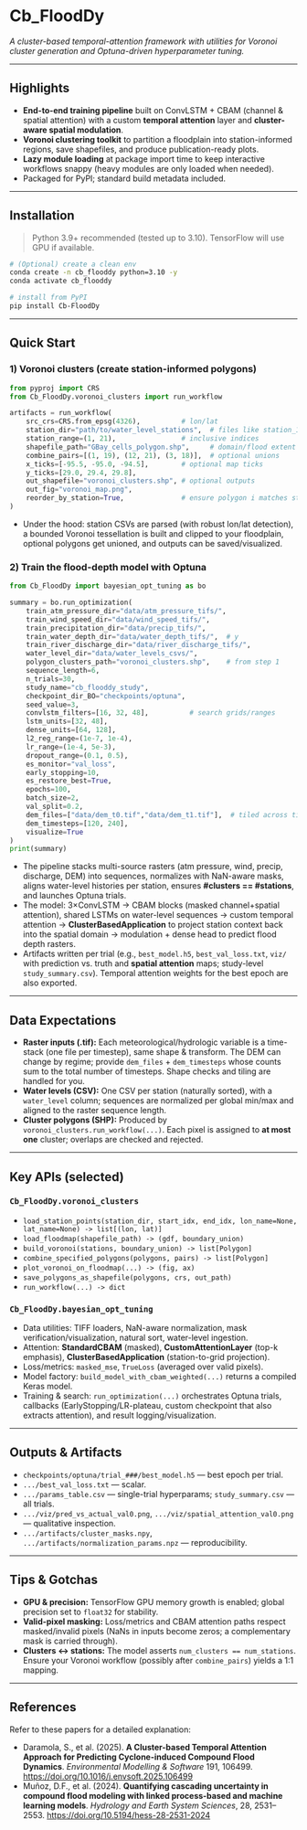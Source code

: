 # Cb_FloodDy

_A cluster-based temporal-attention framework  with utilities for Voronoi cluster generation and Optuna-driven hyperparameter tuning._

---

## Highlights

- **End-to-end training pipeline** built on ConvLSTM + CBAM (channel & spatial attention) with a custom **temporal attention** layer and **cluster-aware spatial modulation**.
- **Voronoi clustering toolkit** to partition a floodplain into station-informed regions, save shapefiles, and produce publication-ready plots.
- **Lazy module loading** at package import time to keep interactive workflows snappy (heavy modules are only loaded when needed).
- Packaged for PyPI; standard build metadata included.

---

## Installation

> Python 3.9+ recommended (tested up to 3.10). TensorFlow will use GPU if available.

```bash
# (Optional) create a clean env
conda create -n cb_flooddy python=3.10 -y
conda activate cb_flooddy

# install from PyPI
pip install Cb-FloodDy
```

---

## Quick Start

### 1) Voronoi clusters (create station-informed polygons)

```python
from pyproj import CRS
from Cb_FloodDy.voronoi_clusters import run_workflow

artifacts = run_workflow(
    src_crs=CRS.from_epsg(4326),          # lon/lat
    station_dir="path/to/water_level_stations",  # files like station_1.csv, station_2.csv, ...
    station_range=(1, 21),                # inclusive indices
    shapefile_path="GBay_cells_polygon.shp",     # domain/flood extent polygon(s)
    combine_pairs=[(1, 19), (12, 21), (3, 18)],  # optional unions
    x_ticks=[-95.5, -95.0, -94.5],        # optional map ticks
    y_ticks=[29.0, 29.4, 29.8],
    out_shapefile="voronoi_clusters.shp", # optional outputs
    out_fig="voronoi_map.png",
    reorder_by_station=True,              # ensure polygon i matches station i
)
```

- Under the hood: station CSVs are parsed (with robust lon/lat detection), a bounded Voronoi tessellation is built and clipped to your floodplain, optional polygons get unioned, and outputs can be saved/visualized.

### 2) Train the flood-depth model with Optuna

```python
from Cb_FloodDy import bayesian_opt_tuning as bo

summary = bo.run_optimization(
    train_atm_pressure_dir="data/atm_pressure_tifs/",
    train_wind_speed_dir="data/wind_speed_tifs/",
    train_precipitation_dir="data/precip_tifs/",
    train_water_depth_dir="data/water_depth_tifs/",  # y
    train_river_discharge_dir="data/river_discharge_tifs/",
    water_level_dir="data/water_levels_csvs/",
    polygon_clusters_path="voronoi_clusters.shp",    # from step 1
    sequence_length=6,
    n_trials=30,
    study_name="cb_flooddy_study",
    checkpoint_dir_BO="checkpoints/optuna",
    seed_value=3,
    convlstm_filters=[16, 32, 48],          # search grids/ranges
    lstm_units=[32, 48],
    dense_units=[64, 128],
    l2_reg_range=(1e-7, 1e-4),
    lr_range=(1e-4, 5e-3),
    dropout_range=(0.1, 0.5),
    es_monitor="val_loss",
    early_stopping=10,
    es_restore_best=True,
    epochs=100,
    batch_size=2,
    val_split=0.2,
    dem_files=["data/dem_t0.tif","data/dem_t1.tif"],  # tiled across time
    dem_timesteps=[120, 240],
    visualize=True
)
print(summary)
```

- The pipeline stacks multi-source rasters (atm pressure, wind, precip, discharge, DEM) into sequences, normalizes with NaN-aware masks, aligns water-level histories per station, ensures **#clusters == #stations**, and launches Optuna trials.
- The model: 3×ConvLSTM → CBAM blocks (masked channel+spatial attention), shared LSTMs on water-level sequences → custom temporal attention → **ClusterBasedApplication** to project station context back into the spatial domain → modulation + dense head to predict flood depth rasters.
- Artifacts written per trial (e.g., `best_model.h5`, `best_val_loss.txt`, `viz/` with prediction vs. truth and **spatial attention** maps; study-level `study_summary.csv`). Temporal attention weights for the best epoch are also exported.

---

## Data Expectations

- **Raster inputs (.tif):** Each meteorological/hydrologic variable is a time-stack (one file per timestep), same shape & transform. The DEM can change by regime; provide `dem_files` + `dem_timesteps` whose counts sum to the total number of timesteps. Shape checks and tiling are handled for you.
- **Water levels (CSV):** One CSV per station (naturally sorted), with a `water_level` column; sequences are normalized per global min/max and aligned to the raster sequence length.
- **Cluster polygons (SHP):** Produced by `voronoi_clusters.run_workflow(...)`. Each pixel is assigned to **at most one** cluster; overlaps are checked and rejected.

---

## Key APIs (selected)

### `Cb_FloodDy.voronoi_clusters`
- `load_station_points(station_dir, start_idx, end_idx, lon_name=None, lat_name=None) -> list[(lon, lat)]`
- `load_floodmap(shapefile_path) -> (gdf, boundary_union)`
- `build_voronoi(stations, boundary_union) -> list[Polygon]`
- `combine_specified_polygons(polygons, pairs) -> list[Polygon]`
- `plot_voronoi_on_floodmap(...) -> (fig, ax)`
- `save_polygons_as_shapefile(polygons, crs, out_path)`
- `run_workflow(...) -> dict`

### `Cb_FloodDy.bayesian_opt_tuning`
- Data utilities: TIFF loaders, NaN-aware normalization, mask verification/visualization, natural sort, water-level ingestion.
- Attention: **StandardCBAM** (masked), **CustomAttentionLayer** (top-k emphasis), **ClusterBasedApplication** (station-to-grid projection).
- Loss/metrics: `masked_mse`, `TrueLoss` (averaged over valid pixels).
- Model factory: `build_model_with_cbam_weighted(...)` returns a compiled Keras model.
- Training & search: `run_optimization(...)` orchestrates Optuna trials, callbacks (EarlyStopping/LR-plateau, custom checkpoint that also extracts attention), and result logging/visualization.

---

## Outputs & Artifacts

- `checkpoints/optuna/trial_###/best_model.h5` — best epoch per trial.
- `.../best_val_loss.txt` — scalar.
- `.../params_table.csv` — single-trial hyperparams; `study_summary.csv` — all trials.
- `.../viz/pred_vs_actual_val0.png`, `.../viz/spatial_attention_val0.png` — qualitative inspection.
- `.../artifacts/cluster_masks.npy`, `.../artifacts/normalization_params.npz` — reproducibility.

---

## Tips & Gotchas

- **GPU & precision:** TensorFlow GPU memory growth is enabled; global precision set to `float32` for stability.
- **Valid-pixel masking:** Loss/metrics and CBAM attention paths respect masked/invalid pixels (NaNs in inputs become zeros; a complementary mask is carried through).
- **Clusters ↔ stations:** The model asserts `num_clusters == num_stations`. Ensure your Voronoi workflow (possibly after `combine_pairs`) yields a 1:1 mapping.

---

## References

Refer to these papers for a detailed explanation:

- Daramola, S., et al. (2025). **A Cluster-based Temporal Attention Approach for Predicting Cyclone-induced Compound Flood Dynamics**. *Environmental Modelling & Software* 191, 106499. https://doi.org/10.1016/j.envsoft.2025.106499
- Muñoz, D.F., et al. (2024). **Quantifying cascading uncertainty in compound flood modeling with linked process-based and machine learning models**. *Hydrology and Earth System Sciences*, 28, 2531–2553. https://doi.org/10.5194/hess-28-2531-2024
